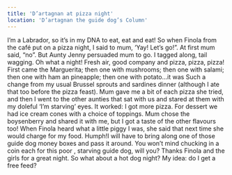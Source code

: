 ```yaml
---
title: 'D’artagnan at pizza night'
location: 'D’artagnan the guide dog’s Column'
---
```

I’m a Labrador, so it’s in my DNA to eat, eat and eat! So when Finola from the café put on a pizza night, I said to mum, ‘Yay! Let’s go!”. At first mum said, “no”. But Aunty Jenny persuaded mum to go. I tagged along, tail wagging. Oh what a night! Fresh air, good company and pizza, pizza, pizza! First came the Marguerita; then one with mushrooms; then one with salami; then one with ham an pineapple; then one with potato…it was Such a change from my usual Brussel sprouts and sardines dinner (although I ate that too before the pizza feast). Mum gave me a bit of each pizza she tried, and then I went to the other aunties that sat with us and stared at them with my doleful ‘I’m starving’ eyes. It worked: I got more pizza. For dessert we had ice cream cones with a choice of toppings. Mum chose the boysenberry and shared it with me, but I got a taste of the other flavours too! When Finola heard what a little piggy I was, she said that next time she would charge for my food. Humph!I will have to bring along one of those guide dog money boxes and pass it around. You won’t mind chucking in a coin each for this poor , starving guide dog, will you? Thanks Finola and the girls for a great night. So what about a hot dog night? My idea: do I get a free feed?